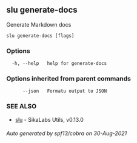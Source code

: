 ## slu generate-docs

Generate Markdown docs

```
slu generate-docs [flags]
```

### Options

```
  -h, --help   help for generate-docs
```

### Options inherited from parent commands

```
      --json   Formatu output to JSON
```

### SEE ALSO

* [slu](slu.md)	 - SikaLabs Utils, v0.13.0

###### Auto generated by spf13/cobra on 30-Aug-2021
